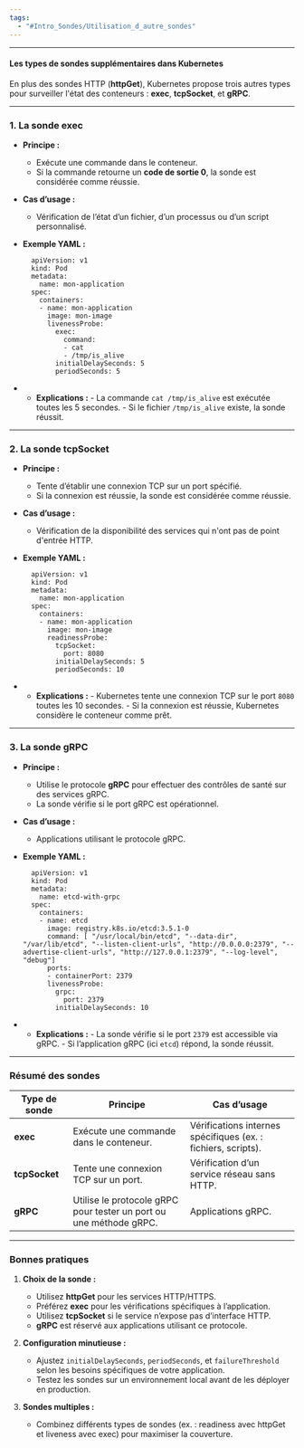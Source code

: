 ```yaml
---
tags:
  - "#Intro_Sondes/Utilisation_d_autre_sondes"
---
```


***
#### **Les types de sondes supplémentaires dans Kubernetes**

En plus des sondes HTTP (**httpGet**), Kubernetes propose trois autres types pour surveiller l'état des conteneurs : **exec**, **tcpSocket**, et **gRPC**.

---

### **1. La sonde exec**

- **Principe :**
    
    - Exécute une commande dans le conteneur.
    - Si la commande retourne un **code de sortie 0**, la sonde est considérée comme réussie.
- **Cas d’usage :**
    
    - Vérification de l’état d’un fichier, d’un processus ou d’un script personnalisé.
- **Exemple YAML :**
	
		apiVersion: v1
		kind: Pod
		metadata:
		  name: mon-application
		spec:
		  containers:
		  - name: mon-application
		    image: mon-image
		    livenessProbe:
		      exec:
		        command:
		        - cat
		        - /tmp/is_alive
		      initialDelaySeconds: 5
		      periodSeconds: 5

- - **Explications :**
        - La commande `cat /tmp/is_alive` est exécutée toutes les 5 secondes.
        - Si le fichier `/tmp/is_alive` existe, la sonde réussit.

---

### **2. La sonde tcpSocket**

- **Principe :**
    
    - Tente d’établir une connexion TCP sur un port spécifié.
    - Si la connexion est réussie, la sonde est considérée comme réussie.
- **Cas d’usage :**
    
    - Vérification de la disponibilité des services qui n'ont pas de point d'entrée HTTP.
- **Exemple YAML :**

		apiVersion: v1
		kind: Pod
		metadata:
		  name: mon-application
		spec:
		  containers:
		  - name: mon-application
		    image: mon-image
		    readinessProbe:
		      tcpSocket:
		        port: 8080
		      initialDelaySeconds: 5
		      periodSeconds: 10

- - **Explications :**
        - Kubernetes tente une connexion TCP sur le port `8080` toutes les 10 secondes.
        - Si la connexion est réussie, Kubernetes considère le conteneur comme prêt.

---

### **3. La sonde gRPC**

- **Principe :**
    
    - Utilise le protocole **gRPC** pour effectuer des contrôles de santé sur des services gRPC.
    - La sonde vérifie si le port gRPC est opérationnel.
- **Cas d’usage :**
    
    - Applications utilisant le protocole gRPC.
- **Exemple YAML :**

		apiVersion: v1
		kind: Pod
		metadata:
		  name: etcd-with-grpc
		spec:
		  containers:
		  - name: etcd
		    image: registry.k8s.io/etcd:3.5.1-0
		    command: [ "/usr/local/bin/etcd", "--data-dir",  "/var/lib/etcd", "--listen-client-urls", "http://0.0.0.0:2379", "--advertise-client-urls", "http://127.0.0.1:2379", "--log-level", "debug"]
		    ports:
		    - containerPort: 2379
		    livenessProbe:
		      grpc:
		        port: 2379
		      initialDelaySeconds: 10

- - **Explications :**
        - La sonde vérifie si le port `2379` est accessible via gRPC.
        - Si l’application gRPC (ici `etcd`) répond, la sonde réussit.

---

### **Résumé des sondes**

|**Type de sonde**|**Principe**|**Cas d’usage**|
|---|---|---|
|**exec**|Exécute une commande dans le conteneur.|Vérifications internes spécifiques (ex. : fichiers, scripts).|
|**tcpSocket**|Tente une connexion TCP sur un port.|Vérification d’un service réseau sans HTTP.|
|**gRPC**|Utilise le protocole gRPC pour tester un port ou une méthode gRPC.|Applications gRPC.|

---

### **Bonnes pratiques**

1. **Choix de la sonde :**
    
    - Utilisez **httpGet** pour les services HTTP/HTTPS.
    - Préférez **exec** pour les vérifications spécifiques à l’application.
    - Utilisez **tcpSocket** si le service n’expose pas d’interface HTTP.
    - **gRPC** est réservé aux applications utilisant ce protocole.
2. **Configuration minutieuse :**
    
    - Ajustez `initialDelaySeconds`, `periodSeconds`, et `failureThreshold` selon les besoins spécifiques de votre application.
    - Testez les sondes sur un environnement local avant de les déployer en production.
3. **Sondes multiples :**
    
    - Combinez différents types de sondes (ex. : readiness avec httpGet et liveness avec exec) pour maximiser la couverture.